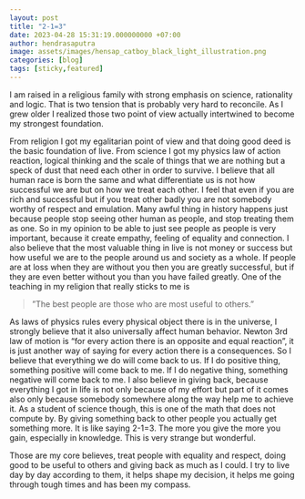 ```yaml
---
layout: post
title: "2-1=3"
date: 2023-04-28 15:31:19.000000000 +07:00
author: hendrasaputra
image: assets/images/hensap_catboy_black_light_illustration.png
categories: [blog]
tags: [sticky,featured]
---
```

I am raised in a religious family with strong emphasis on science, rationality and logic. That is two tension that is probably very hard to reconcile. As I grew older I realized those two point of view actually intertwined to become my strongest foundation.


From religion I got my egalitarian point of view and that doing good deed is the basic foundation of live. From science I got my physics law of action reaction, logical thinking and the scale of things that we are nothing but a speck of dust that need each other in order to survive. I believe that all human race is born the same and what differentiate us is not how successful we are but on how we treat each other. I feel that even if you are rich and successful but if you treat other badly you are not somebody worthy of respect and emulation. Many awful thing in history happens just because people stop seeing other human as people, and stop treating them as one. So in my opinion to be able to just see people as people is very important, because it create empathy, feeling of equality and connection. I also believe that the most valuable thing in live is not money or success but how useful we are to the people around us and society as a whole. If people are at loss when they are without you then you are greatly successful, but if they are even better without you than you have failed greatly. One of the teaching in my religion that really sticks to me is 

> ”The best people are those who are most useful to others.”


As laws of physics rules every physical object there is in the universe, I strongly believe that it also universally affect human behavior. Newton 3rd law of motion is “for every action there is an opposite and equal reaction”, it is just another way of saying for every action there is a consequences. So I believe that everything we do will come back to us. If I do positive thing, something positive will come back to me. If I do negative thing, something negative will come back to me. I also believe in giving back, because everything I got in life is not only because of my effort but part of it comes also only because somebody somewhere along the way help me to achieve it. As a student of science though, this is one of the math that does not compute by. By giving something back to other people you actually get something more. It is like saying 2-1=3. The more you give the more you gain, especially in knowledge. This is very strange but wonderful.


Those are my core believes, treat people with equality and respect, doing good to be useful to others and giving back as much as I could. I try to live day by day according to them, it helps shape my decision, it helps me going through tough times and has been my compass.
